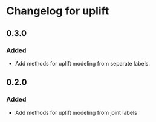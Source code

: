 # Changelog for uplift

## 0.3.0
### Added
- Add methods for uplift modeling from separate labels.

## 0.2.0
### Added
- Add methods for uplift modeling from joint labels

